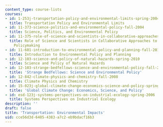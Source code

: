 ```yaml
---
content_type: course-lists
courses:
- id: 1-253j-transportation-policy-and-environmental-limits-spring-2004
  title: Transportation Policy and Environmental Limits
- id: 11-373-science-politics-and-environmental-policy-fall-2004
  title: Science, Politics, and Environmental Policy
- id: 11-375-role-of-science-and-scientists-in-collaborative-approaches-to-environmental-policymaking-spring-2006
  title: Role of Science and Scientists in Collaborative Approaches to Environmental
    Policymaking
- id: 11-601-introduction-to-environmental-policy-and-planning-fall-2016
  title: Introduction to Environmental Policy and Planning
- id: 12-103-science-and-policy-of-natural-hazards-spring-2010
  title: Science and Policy of Natural Hazards
- id: 12-103-strange-bedfellows-science-and-environmental-policy-fall-2005
  title: 'Strange Bedfellows: Science and Environmental Policy'
- id: 12-842-climate-physics-and-chemistry-fall-2008
  title: Climate Physics and Chemistry
- id: 15-023j-global-climate-change-economics-science-and-policy-spring-2008
  title: 'Global Climate Change: Economics, Science, and Policy'
- id: esd-123j-systems-perspectives-on-industrial-ecology-spring-2006
  title: Systems Perspectives on Industrial Ecology
description: ''
draft: false
title: 'Transportation: Environmental Impacts'
uid: cce56d3d-6485-4383-a7c2-eb9bdacf16b3
---
```


